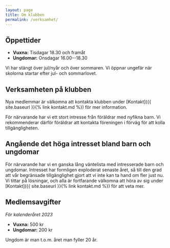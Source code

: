 ```yaml
---
layout: page
title: Om klubben
permalink: /verksamhet/
---
```


Öppettider
----------

- **Vuxna:** Tisdagar 18.30 och framåt
- **Ungdomar:** Onsdagar 16.00--18.30

Vi har stängt över jul/nyår och över sommaren. Vi öppnar ungefär när
skolorna startar efter jul- och sommarlovet.


Verksamheten på klubben
-----------------------

Nya medlemmar är välkomna att kontakta klubben under [Kontakt]({{
site.baseurl }}{% link kontakt.md %}) för mer information.

För närvarande har vi ett stort intresse från föräldrar med nyfikna
barn. Vi rekommenderar därför föräldrar att kontakta föreningen i förväg
för att kolla tillgängligheten.


Angående det höga intresset bland barn och ungdomar
--------

För närvarande har vi en ganska lång väntelista med intresserade barn
och ungdomar. Intresset har formligen exploderat senaste året, så till
den grad att vår begränsade tillgänglighet gjort att vi inte kan ta
hand om fler just nu. Vi tittar på lösningar, och alla är fortfarande
välkomna att höra av sig under [Kontakt]({{ site.baseurl }}{% link
kontakt.md %}) för att veta mer.


Medlemsavgifter
---------------

_För kalenderåret 2023_

- **Vuxna:** 500 kr
- **Ungdomar:** 200 kr

Ungdom är man t.o.m. året man fyller 20 år.
